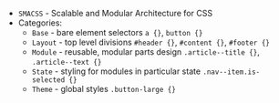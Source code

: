 * `SMACSS` - Scalable and Modular Architecture for CSS
* Categories:
    * `Base` - bare element selectors `a {}`, `button {}`
    * `Layout` - top level divisions `#header {}`, `#content {}`, `#footer {}`
    * `Module` - reusable, modular parts design `.article--title {}`, `.article--text {}`
    * `State` - styling for modules in particular state `.nav--item.is-selected {}`
    * `Theme` - global styles `.button-large {}`

